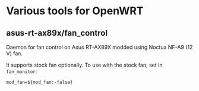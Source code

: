 # Various tools for OpenWRT

## asus-rt-ax89x/fan_control

Daemon for fan control on Asus RT-AX89X modded using Noctua NF-A9 (12 V) fan.

It supports stock fan optionally. To use with the stock fan, set in `fan_monitor`:

```
mod_fan=${mod_fan:-false}
```

